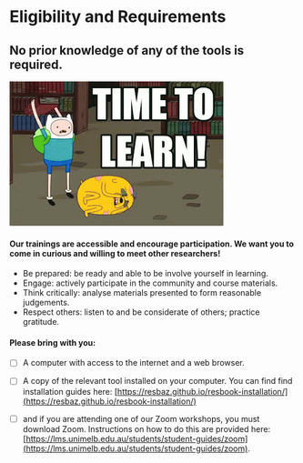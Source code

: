 # Eligibility and Requirements

## No prior knowledge of any of the tools is required.

![](../.gitbook/assets/giphy.gif)

#### Our trainings are accessible and encourage participation. We want you to come in curious and willing to meet other researchers! <a id="our-trainings-are-accessible-and-encourage-participation-we-want-you-to-come-in-curious-and-willing-to-meet-other-researchers"></a>

* Be prepared: be ready and able to be involve yourself in learning.
* Engage: actively participate in the community and course materials.
* Think critically: analyse materials presented to form reasonable judgements.
* Respect others: listen to and be considerate of others; practice gratitude.

#### Please bring with you: <a id="please-bring-with-you"></a>

* [ ] A computer with access to the internet and a web browser.
* [ ] A copy of the relevant tool installed on your computer. You can find find installation guides here: [https://resbaz.github.io/resbook-installation/](https://resbaz.github.io/resbook-installation/)
* [ ] and if you are attending one of our Zoom workshops, you must download Zoom. Instructions on how to do this are provided here: [https://lms.unimelb.edu.au/students/student-guides/zoom](https://lms.unimelb.edu.au/students/student-guides/zoom).

